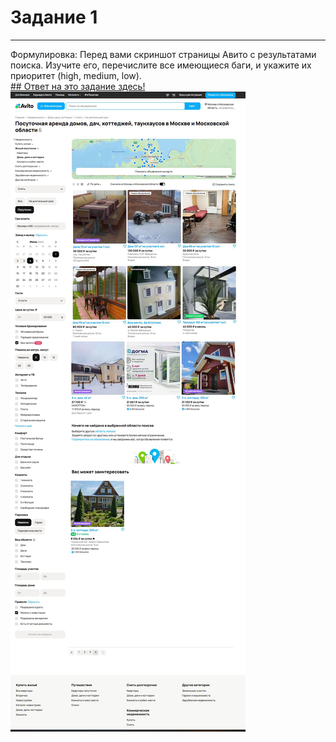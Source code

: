 # Задание 1
----------------------------------------------
Формулировка: Перед вами скриншот страницы Авито с результатами поиска. Изучите его, перечислите все имеющиеся баги, и укажите их приоритет (high, medium, low).\
[## Ответ на это задание здесь!](taskOne/BugReport.md)
![](taskOne/taskOnePage/taskOnePages.jpg)
